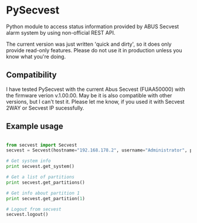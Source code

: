 # PySecvest
Python module to access status information provided by ABUS Secvest alarm system by using non-official REST API.

The current version was just written 'quick and dirty', so it does only provide read-only features. Please do not use it in production unless you know what you're doing.

## Compatibility
I have tested PySecvest with the current Abus Secvest (FUAA50000) with the firmware verion v.1.00.00. May be it is also compatible with other versions, but I can't test it. Please let me know, if you used it with Secvest 2WAY or Secvest IP sucessfully.

## Example usage
```python

from secvest import Secvest
secvest = Secvest(hostname="192.168.178.2", username="Administrator", password="123456")

# Get system info
print secvest.get_system()

# Get a list of partitions
print secvest.get_partitions()

# Get info about partition 1
print secvest.get_partition(1)

# Logout from secvest
secvest.logout()

```